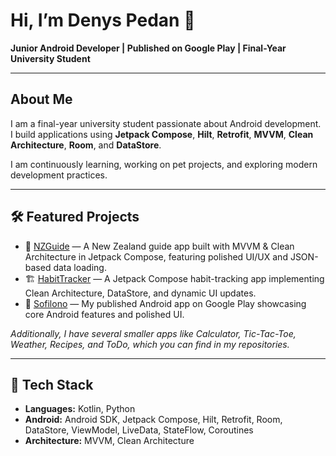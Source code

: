 # Hi, I’m Denys Pedan 👋

**Junior Android Developer | Published on Google Play | Final-Year University Student**

---

## About Me

I am a final-year university student passionate about Android development. I build applications using **Jetpack Compose**, **Hilt**, **Retrofit**, **MVVM**, **Clean Architecture**, **Room**, and **DataStore**.

I am continuously learning, working on pet projects, and exploring modern development practices.

---

## 🛠️ Featured Projects

* 📍 [NZGuide](https://github.com/DoggyDoggyDoggy/NZGuide) — A New Zealand guide app built with MVVM & Clean Architecture in Jetpack Compose, featuring polished UI/UX and JSON-based data loading.
* 🏗️ [HabitTracker](https://github.com/DoggyDoggyDoggy/HabitTracker) — A Jetpack Compose habit-tracking app implementing Clean Architecture, DataStore, and dynamic UI updates.
* 📱 [Sofilono](https://play.google.com/store/apps/details?id=diomaxius.denys.sofilono) — My published Android app on Google Play showcasing core Android features and polished UI.

*Additionally, I have several smaller apps like Calculator, Tic-Tac-Toe, Weather, Recipes, and ToDo, which you can find in my repositories.*

---

## 🧰 Tech Stack

* **Languages:** Kotlin, Python
* **Android:** Android SDK, Jetpack Compose, Hilt, Retrofit, Room, DataStore, ViewModel, LiveData, StateFlow, Coroutines
* **Architecture:** MVVM, Clean Architecture
